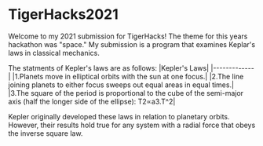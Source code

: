# TigerHacks2021
Welcome to my 2021 submission for TigerHacks!
The theme for this years hackathon was "space." 
My submission is a program that examines Keplar's laws in classical mechanics.

The statments of Kepler's laws are as follows:
|Kepler's Laws|
|-------------|
|1.Planets move in elliptical orbits with the sun at one focus.|
|2.The line joining planets to either focus sweeps out equal areas in equal times.|
|3.The square of the period is proportional to the cube of the semi-major axis (half the longer side of the ellipse):  T2∝a3.T^2|

Kepler originally developed these laws in relation to planetary orbits. 
However, their results hold true for any system with a radial force that 
obeys the inverse square law. 

